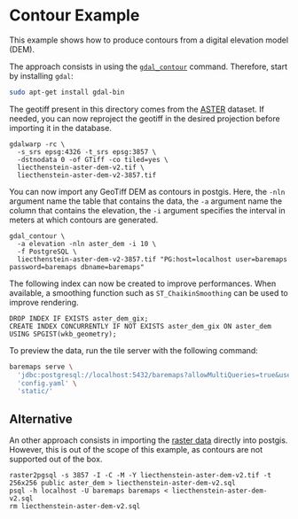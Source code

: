 # Contour Example

This example shows how to produce contours from a digital elevation model (DEM).

The approach consists in using the [`gdal_contour`](https://gdal.org/programs/gdal_contour.html) command.
Therefore, start by installing `gdal`:

```bash
sudo apt-get install gdal-bin
```

The geotiff present in this directory comes from the [ASTER](https://asterweb.jpl.nasa.gov/gdem.asp) dataset.
If needed, you can now reproject the geotiff in the desired projection before importing it in the database.

```
gdalwarp -rc \
  -s_srs epsg:4326 -t_srs epsg:3857 \
  -dstnodata 0 -of GTiff -co tiled=yes \
  liecthenstein-aster-dem-v2.tif \
  liecthenstein-aster-dem-v2-3857.tif
```

You can now import any GeoTiff DEM as contours in postgis. 
Here, the `-nln` argument name the table that contains the data, 
the `-a` argument name the column that contains the elevation, 
the `-i` argument specifies the interval in meters at which contours are generated. 

```
gdal_contour \
  -a elevation -nln aster_dem -i 10 \
  -f PostgreSQL \
  liecthenstein-aster-dem-v2-3857.tif "PG:host=localhost user=baremaps password=baremaps dbname=baremaps"
```

The following index can now be created to improve performances. 
When available, a smoothing function such as `ST_ChaikinSmoothing` can be used to improve rendering. 

```postgresql
DROP INDEX IF EXISTS aster_dem_gix;
CREATE INDEX CONCURRENTLY IF NOT EXISTS aster_dem_gix ON aster_dem USING SPGIST(wkb_geometry);
```

To preview the data, run the tile server with the following command:

```bash
baremaps serve \
  'jdbc:postgresql://localhost:5432/baremaps?allowMultiQueries=true&user=baremaps&password=baremaps' \
  'config.yaml' \
  'static/'
```


## Alternative

An other approach consists in importing the [raster data](https://postgis.net/docs/RT_reference.html) directly into postgis.
However, this is out of the scope of this example, as contours are not supported out of the box.

```
raster2pgsql -s 3857 -I -C -M -Y liecthenstein-aster-dem-v2.tif -t 256x256 public aster_dem > liecthenstein-aster-dem-v2.sql
psql -h localhost -U baremaps baremaps < liecthenstein-aster-dem-v2.sql
rm liecthenstein-aster-dem-v2.sql
```